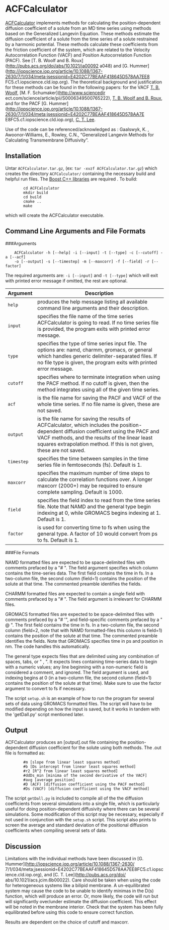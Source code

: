 ACFCalculator
=============

[ACFCalculator](https://github.com/RowleyGroup/ACFCalculator) implements methods for calculating the position-dependent diffusion coefficient of a solute from an MD time series using methods based on the Generalized Langevin Equation. These methods estimate the diffusion coefficient of a solute from the time series of a solute restrained by a harmonic potential. These methods calculate these coefficients from the friction coefficient of the system, which are related to the Velocity Autocorrelation Function (VACF) and Position Autocorrelation Function (PACF). See [T. B. Woolf and B. Roux](http://pubs.acs.org/doi/abs/10.1021/ja00092
a048) and [G. Hummer](http://iopscience.iop.org/article/10.1088/1367-2630/7/1/034/meta;jsessionid=E4202C77BEAAF418645D578AA7EE8
FC5.c1.iopscience.cld.iop.org). The theoretical background and justification for these methods can be found in the following 
papers: for the VACF [T. B. Woolf](http://www.ncbi.nlm.nih.gov/pmc/articles/PMC45285/), [M. F. Schumaker](http://www.sciencedir
ect.com/science/article/pii/S0006349500765222), [T. B. Woolf and B. Roux](http://pubs.acs.org/doi/abs/10.1021/ja00092a048), and 
for the PACF [G. Hummer](http://iopscience.iop.org/article/10.1088/1367-2630/7/1/034/meta;jsessionid=E4202C77BEAAF418645D578AA7E
E8FC5.c1.iopscience.cld.iop.org), [C. T. Lee](http://pubs.acs.org/doi/abs/10.1021/acs.jcim.6b00022).

Use of the code can be referenced/acknowledged as : Gaalswyk, K. , Awoonor-Williams, E.,  Rowley, C.N., 
“Generalized Langevin Methods for Calculating Transmembrane Diffusivity”.


Installation
------------

Untar `ACFCalculator.tar.gz`, (ex: `tar -xvzf ACFCalculator.tar.gz`) which creates the directory `ACFCalculator/` containing 
the necessary build and helpful run files. The [Boost C++ libraries](http://www.boost.org/) are required . To build:

```
		cd ACFCalculator
		mkdir build
		cd build
		cmake ..
		make
```

which will create the ACFCalculator executable.

Command Line Arguments and File Formats
---------------------------------------

###Arguments

```
	ACFCalculator -h [--help] -i [--input] -t [--type] -c [--cutoff] -a [--acf] 
	-o [--output] -s [--timestep] -m [--maxcorr] -f [--field] -r [--factor]
```

The required arguments are: `-i [--input]` and `-t [--type]` which will exit with printed error message if omitted, the rest 
are optional.

|Argument|Description|
|---|---|
|`help` | produces the help message listing all available command line arguments and their description.|
|`input` | specifies the file name of the time series ACFCalculator is going to read. If no time series file is provided, the program exits with printed error message.|
|`type` | specifies the type of time series input file. The options are: namd, charmm, gromacs, or general which handles generic delimiter-separated files. If no file type is given, the program exits with printed error message.|
|`cutoff` | specifies where to terminate integration when using the PACF method. If no cutoff is given, then the method integrates using all of the given time series.|
|`acf` | is the file name for saving the PACF and VACF of the whole time series. If no file name is given, these are not saved.
|`output` | is the file name for saving the results of ACFCalculator, which includes the position-dependent diffusion coefficient using the PACF and VACF methods, and the results of the linear least squares extrapolation method. If this is not given, these are not saved.|
|`timestep` | specifies the time between samples in the time series file in femtoseconds (fs). Default is 1.|
|`maxcorr` | specifies the maximum number of time steps to calculate the correlation functions over. A longer maxcorr (2000+) may be required to ensure complete sampling. Default is 1000.|
|`field` | specifies the field index to read from the time series file. Note that NAMD and the general type begin indexing at 0, while GROMACS begins indexing at 1. Default is 1.|
|`factor` | is used for converting time to fs when using the general type. A factor of 10 would convert from ps to fs. Default is 1.|

###File Formats

NAMD formatted files are expected to be space-delimited files with comments prefaced by a "\# ". The field argument specifies 
which column contains the time-series data. The first field contains the time in fs. In a two-column file, the second column 
(field=1) contains the position of the solute at that time. The commented preamble identifies the fields.

CHARMM formatted files are expected to contain a single field with comments prefaced by a "\# ". The field argument is 
irrelevant for CHARMM files.

GROMACS formatted files are expected to be space-delimited files with comments prefaced by a "\# '", and field-specific 
comments prefaced by a " @ ". The first field contains the time in fs. In a two-column file, the second column (field=2, note 
that with NAMD formatted-files this column is field=1) contains the position of the solute at that time. The commented preamble 
identifies the fields. Note that GROMACS specifies time in ps and position in nm. The code handles this automatically.

The general type expects files that are delimited using any combination of spaces, tabs, or " , ". It expects lines containing 
time-series data to begin with a numeric values; any line beginning with a non-numeric field is considered a comment, and 
ignored. The field argument is used, and indexing begins at 0 (in a two-column file, the second column (field=1) contains the 
position of the solute at that time). Make sure to use the factor argument to convert to fs if necessary.

The script `setup.sh` is an example of how to run the program for several sets of data using GROMACS formatted files. The 
script will have to be modified depending on how the input is saved, but it works in tandem with the 'getDall.py' script 
mentioned later. 

Output
------

ACFCalculator produces an [output].out file containing the position-dependent diffusion coefficient for the solute using both 
methods. The .out file is formatted as:

```
		#m [slope from linear least squares method]
		#b [Ds intercept from linear least squares method]
		#r2 [R^2 from linear least squares method]
		#ddDs_min [minima of the second derivative of the VACF]
		#avg [average position]
		#D (ACF) [diffusion coefficient using the PACF method]
		#Ds (VACF) [diffusion coefficient using the VACF method]
```		

The script `getDall.py` is included to compile all of the the diffusion coefficients from several simulations into a single 
file, which is particularly useful for doing position-dependent diffusivity where there can be several simulations. Some 
modification of this script may be necessary, especially if not used in conjunction with the `setup.sh` script. This script 
also prints to screen the average and standard deviation of the positional diffusion coefficients when compiling several sets 
of data.

Discussion
----------

Limitations with the individual methods have been discussed in [G. Hummer](http://iopscience.iop.org/article/10.1088/1367-2630/
7/1/034/meta;jsessionid=E4202C77BEAAF418645D578AA7EE8FC5.c1.iopscience.cld.iop.org), and [C. T. Lee](http://pubs.acs.org/doi/
abs/10.1021/acs.jcim.6b00022). Care should be taken when using the code for heterogeneous systems like a bilipid membrane. A 
un-equilibrated system may cause the code to be unable to identify minimas in the D(s) function, which will produce an error. 
Or, more likely, the code will run but will significantly over/under estimate the diffusion coefficient. This effect will be 
noted in the membrane interior. Check that the system has been fully equilibrated before using this code to ensure correct 
function.

Results are dependent on the choice of cutoff and maxcorr.
